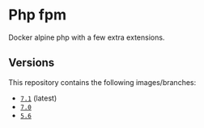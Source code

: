 # Php fpm

Docker alpine php with a few extra extensions.

## Versions

This repository contains the following images/branches:

* [`7.1`](https://github.com/Johannestegner/docker-php-fpm/tree/7.1) (latest)
* [`7.0`](https://github.com/Johannestegner/docker-php-fpm/tree/7.0)
* [`5.6`](https://github.com/Johannestegner/docker-php-fpm/tree/5.6)